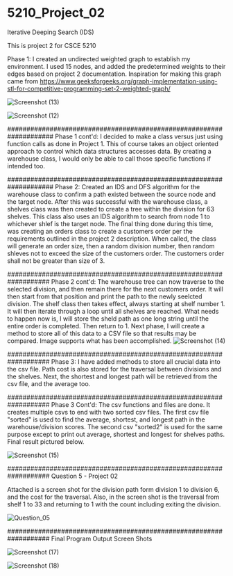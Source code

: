 # 5210_Project_02
Iterative Deeping Search (IDS)

This is project 2 for CSCE 5210

Phase 1: 
I created an undirected weighted graph to establish my environment. I used 15 nodes, and 
added the predetermined weights to their edges based on project 2 documentation. Inspiration for
making this graph came from https://www.geeksforgeeks.org/graph-implementation-using-stl-for-competitive-programming-set-2-weighted-graph/

![Screenshot (13)](https://user-images.githubusercontent.com/56514179/135544796-06c6b126-7fba-4270-a7d7-ec216463e6d5.png)

![Screenshot (12)](https://user-images.githubusercontent.com/56514179/135544822-b89870de-88bd-442f-bfe0-3e3e88a34f0b.png)

####################################################################
Phase 1 cont'd: 
I decided to make a class versus just using function calls as done in Project 1. This of course
takes an object oriented approach to control which data structures accesses data. By creating a 
warehouse class, I would only be able to call those specific functions if intended too.

####################################################################
Phase 2:
Created an IDS and DFS algorithm for the warehouse class to confirm a path existed between the 
source node and the target node. After this was successful with the warehouse class, a shelves 
class was then created to create a tree within the division for 63 shelves. This class also uses
an IDS algorithm to search from node 1 to whichever shlef is the target node. The final thing done
during this time, was creating an orders class to create a customers order per the requirements
outlined in the project 2 description. When called, the class will generate an order size, then 
a random division number, then random shleves not to exceed the size of the customers order. The
customers order shall not be greater than size of 3.

###################################################################
Phase 2 cont'd:
The warehouse tree can now traverse to the selected division, and then remain there for the next customers order.
It will then start from that position and print the path to the newly seelcted division. The shelf class then takes effect,
always starting at shelf number 1. It will then iterate through a loop until all shelves are reached. What needs to happen
now is, I will store the sheld path as one long string until the entire order is completed. Then return to 1.
Next phase, I will create a method to store all of this data to a CSV file so that results may be compared. Image supports
what has been accomplished.
![Screenshot (14)](https://user-images.githubusercontent.com/56514179/136617378-c46b9505-7a1d-4458-ab71-a7f3b5cca83c.png)

###################################################################
Phase 3:
I have added methods to store all crucial data into the csv file. Path cost is also stored for the traversal between divisions
and the shelves. Next, the shortest and longest path will be retrieved from the csv file, and the average too.

###################################################################
Phase 3  Cont'd:
The csv functions and files are done. It creates multiple csvs to end with two sorted csv files. The first csv file "sorted"
is used to find the average, shortest, and longest path in the warehouse/division scores. The second csv "sorted2" is used
for the same purpose except to print out average, shortest and longest for shelves paths. Final result pictured below.

![Screenshot (15)](https://user-images.githubusercontent.com/56514179/137240655-33a1ff95-ab7d-4bdf-a65b-a30990be8fee.png)

###################################################################
Question 5 - Project 02

Attached is a screen shot for the division path form division 1 to 
division 6, and the cost for the traversal. Also, in the screen shot
is the traversal from shelf 1 to 33 and returning to 1 with the count 
including exiting the division.

![Question_05](https://user-images.githubusercontent.com/56514179/137604638-60c3241e-688c-416e-a667-512579a57a04.png)

###################################################################
Final Program Output Screen Shots

![Screenshot (17)](https://user-images.githubusercontent.com/56514179/137604927-1d8fea0e-3354-45a4-b838-2ed27e109dd8.png)

![Screenshot (18)](https://user-images.githubusercontent.com/56514179/137604928-52087ce5-5c06-41b3-97d3-e8579a7a9e30.png)

